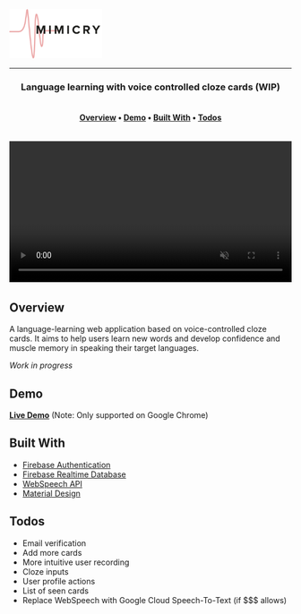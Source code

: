 <img src="./media/logo.png" alt="logo" style="float: center; width: 33%; min-width: 120px;" />

---

<h3 style="text-align: center;">Language learning with voice controlled cloze cards (WIP)</h3>

<h4 style="text-align: center; padding: 1rem;">
<a href="#overview">Overview</a> • <a href="#demo">Demo</a> • <a href="#built-with">Built With</a> • <a href="#todos">Todos</a>
</h4>

<video style="width: 100%;" autplay muted loop playsinline>
	<source src="./media/demo.mp4" type="video/mp4">
</video>




<h2 id="overview">Overview</h2>

A language-learning web application based on voice-controlled cloze cards. It aims to help users learn new words and develop confidence and muscle memory in speaking their target languages.

_Work in progress_




<h2 id="demo">Demo</h2>

[__Live Demo__](https://calvincheng.github.io/Mimicry) (Note: Only supported on Google Chrome)



<h2 id="built-with">Built With</h2>

* [Firebase Authentication](https://firebase.google.com/docs/auth)
* [Firebase Realtime Database](https://firebase.google.com/docs/database)
* [WebSpeech API](https://developer.mozilla.org/en-US/docs/Web/API/Web_Speech_API)
* [Material Design](https://material.io/design)



<h2 id="todos">Todos</h2>

* Email verification
* Add more cards
* More intuitive user recording
* Cloze inputs
* User profile actions
* List of seen cards
* Replace WebSpeech with Google Cloud Speech-To-Text (if $$$ allows)